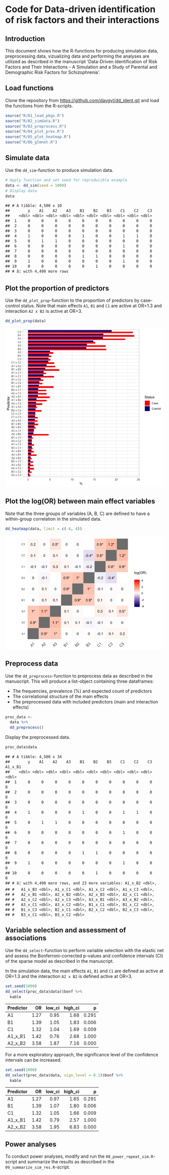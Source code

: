 Code for Data-driven identification of risk factors and their interactions
================

Introduction
------------

This document shows how the R-functions for producing simulation data, preprocessing data, vizualizing data and performing the analyses are utilized as described in the manuscript 'Data-Driven Identification of Risk Factors and Their Interactions - A Simulation and a Study of Parental and Demographic Risk Factors for Schizophrenia'.

Load functions
--------------

Clone the repository from <https://github.com/davgyl/dd_ident.git> and load the functions from the R-scripts.

``` r
source("R/01_load_pkgs.R")
source("R/02_simdata.R")
source("R/03_preprocess.R")
source("R/04_plot_prev.R")
source("R/05_plot_heatmap.R")
source("R/06_glmnet.R")
```

Simulate data
-------------

Use the `dd_sim`-function to produce simulation data.

``` r
# Apply function and set seed for reproducible example
data <- dd_sim(seed = 1000)
# Display data
data
```

    ## # A tibble: 4,500 x 10
    ##        y    A1    A2    A3    B1    B2    B3    C1    C2    C3
    ##    <dbl> <dbl> <dbl> <dbl> <dbl> <dbl> <dbl> <dbl> <dbl> <dbl>
    ##  1     0     0     0     0     0     0     0     0     0     0
    ##  2     0     0     0     0     0     0     0     0     0     0
    ##  3     0     0     0     0     0     0     0     0     0     0
    ##  4     1     0     0     0     1     0     0     1     1     0
    ##  5     0     1     1     0     0     0     0     0     0     0
    ##  6     0     0     0     0     0     0     0     1     0     0
    ##  7     0     0     0     0     0     0     0     0     0     0
    ##  8     0     0     0     0     1     1     0     0     0     0
    ##  9     1     0     0     0     0     0     0     1     0     0
    ## 10     0     0     0     0     0     1     0     0     0     0
    ## # â¦ with 4,490 more rows

Plot the proportion of predictors
---------------------------------

Use the `dd_plot_prop`-function to the proportion of predictors by case-control status. Note that main effects `A1`, `B1` and `C1` are active at OR=1.3 and interaction `A2 x B2` is active at OR=3.

``` r
dd_plot_prop(data)
```

![](README_files/figure-markdown_github/chunk_03-1.png)

Plot the log(OR) between main effect variables
----------------------------------------------

Note that the three groups of variables (A, B, C) are defined to have a within-group correlation in the simulated data.

``` r
dd_heatmap(data, limit = c(-4, 4))
```

![](README_files/figure-markdown_github/chunk_04-1.png)

Preprocess data
---------------

Use the `dd_preprocess`-function to preprocess data as described in the manuscript. This will produce a list-object containing three dataframes:
- The frequencies, prevalence (%) and expected count of predictors
- The correlational structure of the main effects
- The preprocessed data with included predictors (main and interaction effects)

``` r
proc_data <- 
  data %>% 
  dd_preprocess()
```

Display the preprocessed data.

``` r
proc_data$data
```

    ## # A tibble: 4,500 x 34
    ##        y    A1    A2    A3    B1    B2    B3    C1    C2    C3 A1_x_B1
    ##    <dbl> <dbl> <dbl> <dbl> <dbl> <dbl> <dbl> <dbl> <dbl> <dbl>   <dbl>
    ##  1     0     0     0     0     0     0     0     0     0     0       0
    ##  2     0     0     0     0     0     0     0     0     0     0       0
    ##  3     0     0     0     0     0     0     0     0     0     0       0
    ##  4     1     0     0     0     1     0     0     1     1     0       0
    ##  5     0     1     1     0     0     0     0     0     0     0       0
    ##  6     0     0     0     0     0     0     0     1     0     0       0
    ##  7     0     0     0     0     0     0     0     0     0     0       0
    ##  8     0     0     0     0     1     1     0     0     0     0       0
    ##  9     1     0     0     0     0     0     0     1     0     0       0
    ## 10     0     0     0     0     0     1     0     0     0     0       0
    ## # â¦ with 4,490 more rows, and 23 more variables: A1_x_B2 <dbl>,
    ## #   A1_x_B3 <dbl>, A1_x_C1 <dbl>, A1_x_C2 <dbl>, A1_x_C3 <dbl>,
    ## #   A2_x_B1 <dbl>, A2_x_B2 <dbl>, A2_x_B3 <dbl>, A2_x_C1 <dbl>,
    ## #   A2_x_C2 <dbl>, A2_x_C3 <dbl>, A3_x_B1 <dbl>, A3_x_B2 <dbl>,
    ## #   A3_x_C1 <dbl>, A3_x_C2 <dbl>, B1_x_C1 <dbl>, B1_x_C2 <dbl>,
    ## #   B1_x_C3 <dbl>, B2_x_C1 <dbl>, B2_x_C2 <dbl>, B2_x_C3 <dbl>,
    ## #   B3_x_C1 <dbl>, B3_x_C2 <dbl>

Variable selection and assessment of associations
-------------------------------------------------

Use the `dd_select`-function to perform variable selection with the elastic net and assess the Bonferroni-corrected p-values and confidence intervals (CI) of the sparse model as described in the manuscript.

In the simulation data, the main effects `A1`, `B1` and `C1` are defined as active at OR=1.3 and the interaction `A2 x B2` is defined active at OR=3.

``` r
set.seed(1000)
dd_select(proc_data$data)$bonf %>% 
  kable
```

| Predictor |    OR|  low\_ci|  high\_ci|      p|
|:----------|-----:|--------:|---------:|------:|
| A1        |  1.27|     0.95|      1.68|  0.291|
| B1        |  1.39|     1.05|      1.83|  0.006|
| C1        |  1.32|     1.04|      1.69|  0.009|
| A1\_x\_B1 |  1.42|     0.76|      2.68|  1.000|
| A2\_x\_B2 |  3.58|     1.87|      7.16|  0.000|

For a more exploratory approach, the significance level of the confidence intervals can be increased.

``` r
set.seed(1000)
dd_select(proc_data$data, sign_level = 0.1)$bonf %>% 
  kable
```

| Predictor |    OR|  low\_ci|  high\_ci|      p|
|:----------|-----:|--------:|---------:|------:|
| A1        |  1.27|     0.97|      1.65|  0.291|
| B1        |  1.39|     1.07|      1.80|  0.006|
| C1        |  1.32|     1.05|      1.66|  0.009|
| A1\_x\_B1 |  1.42|     0.79|      2.57|  1.000|
| A2\_x\_B2 |  3.58|     1.95|      6.83|  0.000|

Power analyses
--------------

To conduct power analyses, modify and run the `08_power_repeat_sim.R`-script and summarize the results as described in the `09_summarize_sim_res.R`-script.
